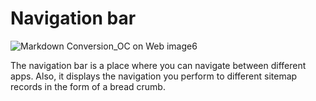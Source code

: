 # Navigation bar

![Markdown Conversion_OC on Web image6](media/Markdown-Conversion_OC-on-Web-image6.png)  

The navigation bar is a place where you can navigate between different apps. Also, it displays the navigation you perform to different sitemap records in the form of a bread crumb.

